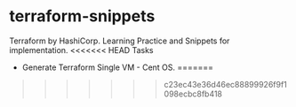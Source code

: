 # terraform-snippets
Terraform by HashiCorp.
Learning Practice and Snippets for implementation.
<<<<<<< HEAD
Tasks 
- Generate Terraform Single VM - Cent OS.
=======
>>>>>>> c23ec43e36d46ec88899926f9f1098ecbc8fb418
